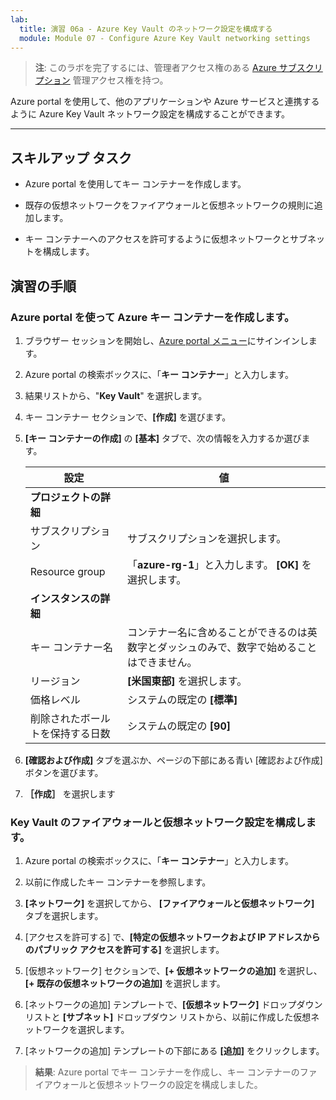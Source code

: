 ```yaml
---
lab:
  title: 演習 06a - Azure Key Vault のネットワーク設定を構成する
  module: Module 07 - Configure Azure Key Vault networking settings
---
```



>**注**: このラボを完了するには、管理者アクセス権のある [Azure サブスクリプション](https://azure.microsoft.com/en-us/free/?azure-portal=true) 管理アクセス権を持つ。 


Azure portal を使用して、他のアプリケーションや Azure サービスと連携するように Azure Key Vault ネットワーク設定を構成することができます。 

---

## スキルアップ タスク

- Azure portal を使用してキー コンテナーを作成します。

- 既存の仮想ネットワークをファイアウォールと仮想ネットワークの規則に追加します。

- キー コンテナーへのアクセスを許可するように仮想ネットワークとサブネットを構成します。

## 演習の手順 

### Azure portal を使って Azure キー コンテナーを作成します。

1. ブラウザー セッションを開始し、[Azure portal メニュー](https://portal.azure.com/)にサインインします。
   
2. Azure portal の検索ボックスに、「**キー コンテナー**」と入力します。

3. 結果リストから、"**Key Vault**" を選択します。

4. キー コンテナー セクションで、**[作成]** を選びます。

5. **[キー コンテナーの作成]** の **[基本]** タブで、次の情報を入力するか選びます。
   
   |設定|値|
   |---|---|
   |**プロジェクトの詳細**|
   |サブスクリプション|サブスクリプションを選択します。|
   |Resource group|「**azure-rg-1**」と入力します。 **[OK]** を選択します。|
   |**インスタンスの詳細**|
   |キー コンテナー名|コンテナー名に含めることができるのは英数字とダッシュのみで、数字で始めることはできません。|
   |リージョン|**[米国東部]** を選択します。|
   |価格レベル|システムの既定の **[標準]**|
   |削除されたボールトを保持する日数|システムの既定の **[90]**|

7. **[確認および作成]** タブを選ぶか、ページの下部にある青い [確認および作成] ボタンを選びます。
  
8. **［作成］** を選択します

### Key Vault のファイアウォールと仮想ネットワーク設定を構成します。

1. Azure portal の検索ボックスに、「**キー コンテナー**」と入力します。

2. 以前に作成したキー コンテナーを参照します。

3. **[ネットワーク]** を選択してから、 **[ファイアウォールと仮想ネットワーク]** タブを選択します。

4. [アクセスを許可する] で、**[特定の仮想ネットワークおよび IP アドレスからのパブリック アクセスを許可する]** を選択します。

5. [仮想ネットワーク] セクションで、**[+ 仮想ネットワークの追加]** を選択し、**[+ 既存の仮想ネットワークの追加]** を選択します。

6. [ネットワークの追加] テンプレートで、**[仮想ネットワーク]** ドロップダウン リストと **[サブネット]** ドロップダウン リストから、以前に作成した仮想ネットワークを選択します。

7. [ネットワークの追加] テンプレートの下部にある **[追加]** をクリックします。

  > **結果**: Azure portal でキー コンテナーを作成し、キー コンテナーのファイアウォールと仮想ネットワークの設定を構成しました。

